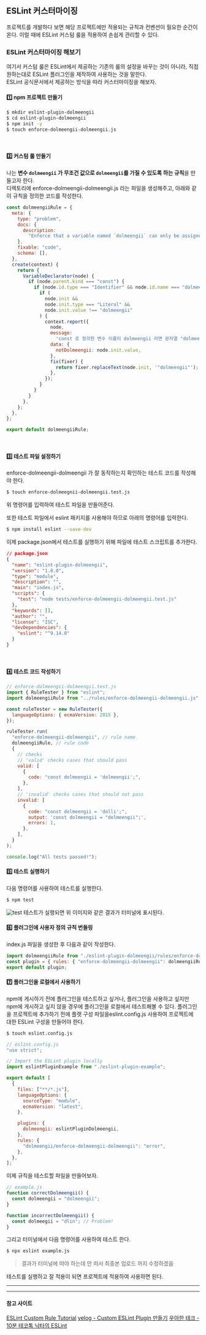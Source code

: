 ## ESLint 커스터마이징

프로젝트를 개발하다 보면 해당 프로젝트에만 적용되는 규칙과 컨벤션이 필요한 순간이 온다. 이럴 때에 ESLint 커스텀 룰을 적용하여 손쉽게 관리할 수 있다.

### ESLint 커스터마이징 해보기

여기서 커스텀 룰은 ESLint에서 제공하는 기존의 룰의 설정을 바꾸는 것이 아니라, 직접 원하는대로 ESLint 플러그인을 제작하여 사용하는 것을 말한다. <br>
ESLint 공식문서에서 제공하는 방식을 따라 커스터마이징을 해보자.

#### 1️⃣ npm 프로젝트 만들기

```bash
$ mkdir eslint-plugin-dolmeengii
$ cd eslint-plugin-dolmeengii
$ npm init -y
$ touch enforce-dolmeengii-dolmeengii.js
```

<br>

#### 2️⃣ 커스텀 룰 만들기

나는 **변수 `dolmeengii` 가 무조건 값으로 `dolmeengii`를 가질 수 있도록 하는 규칙**을 만들고자 한다.  
디렉토리에 enforce-dolmeengii-dolmeengii.js 라는 파일을 생성해주고, 아래와 같이 규칙을 정의한 코드를 작성한다.

```js
const dolmeengiiRule = {
  meta: {
    type: "problem",
    docs: {
      description:
        "Enforce that a variable named `dolmeengii` can only be assigned a value of 'dolmeegii'.",
    },
    fixable: "code",
    schema: [],
  },
  create(context) {
    return {
      VariableDeclarator(node) {
        if (node.parent.kind === "const") {
          if (node.id.type === "Identifier" && node.id.name === "dolmeengii") {
            if (
              node.init &&
              node.init.type === "Literal" &&
              node.init.value !== "dolmeengii"
            ) {
              context.report({
                node,
                message:
                  'const 로 정의한 변수 이름이 dolmeengii 라면 문자열 "dolmeengii" 이외에는 값을 사용할 수 없다.',
                data: {
                  notDolmeengii: node.init.value,
                },
                fix(fixer) {
                  return fixer.replaceText(node.init, '"dolmeengii"');
                },
              });
            }
          }
        }
      },
    };
  },
};

export default dolmeengiiRule;
```

<br>

#### 3️⃣ 테스트 파일 설정하기

enforce-dolmeengii-dolmeengii 가 잘 동작하는지 확인하는 테스트 코드를 작성해야 한다.

```bash
$ touch enforce-dolmeegnii-dolmeengii.test.js
```

위 명령어를 입력하여 테스트 파일을 만들어준다.

또한 테스트 파일에서 eslint 패키지를 사용해야 하므로 아래의 명령어를 입력한다.

```bash
$ npm install eslint --save-dev
```

이제 package.json에서 테스트를 실행하기 위해 파일에 테스트 스크립트를 추가한다.

```json
// package.json
{
  "name": "eslint-plugin-dolmeengii",
  "version": "1.0.0",
  "type": "module",
  "description": "",
  "main": "index.js",
  "scripts": {
    "test": "node tests/enforce-dolmeengii-dolmeengii.test.js"
  },
  "keywords": [],
  "author": "",
  "license": "ISC",
  "devDependencies": {
    "eslint": "^9.14.0"
  }
}
```

<br>

#### 4️⃣ 테스트 코드 작성하기

```js
// enforce-dolmeengii-dolmeengii.test.js
import { RuleTester } from "eslint";
import dolmeengiiRule from "../rules/enforce-dolmeengii-dolmeengii.js";

const ruleTester = new RuleTester({
  languageOptions: { ecmaVersion: 2015 },
});

ruleTester.run(
  "enforce-dolmeengii-dolmeengii", // rule name
  dolmeengiiRule, // rule code
  {
    // checks
    // 'valid' checks cases that should pass
    valid: [
      {
        code: "const dolmeengii = 'dolmeengii';",
      },
    ],
    // 'invalid' checks cases that should not pass
    invalid: [
      {
        code: "const dolmeengii = 'dolli';",
        output: 'const dolmeengii = "dolmeengii";',
        errors: 1,
      },
    ],
  }
);

console.log("All tests passed!");
```

#### 5️⃣ 테스트 실행하기

다음 명령어를 사용하여 테스트를 실행한다.

```bash
$ npm test
```

![test](https://github.com/dolmeengii/fe-cs-study/blob/b15560576c656d63c5c84be4434ed34f2738c842/dolmeengii/ESLint%20%EC%BB%A4%EC%8A%A4%ED%84%B0%EB%A7%88%EC%9D%B4%EC%A7%95/images/testpass.png)
테스트가 실행되면 위 이미지와 같은 결과가 터미널에 표시된다.

#### 6️⃣ 플러그인에 사용자 정의 규칙 번들링

index.js 파일을 생성한 후 다음과 같이 작성한다.

```js
import dolmeengiiRule from "./eslint-plugin-dolmeengii/rules/enforce-dolmeengii-dolmeengii.js";
const plugin = { rules: { "enforce-dolmeengii-dolmeengii": dolmeengiiRule } };
export default plugin;
```

#### 7️⃣ 플러그인을 로컬에서 사용하기

npm에 게시하기 전에 플러그인을 테스트하고 싶거나, 플러그인을 사용하고 싶지만 npm에 게시하고 싶지 않을 경우에 플러그인을 로컬에서 테스트해볼 수 있다.
플러그인을 프로젝트에 추가하기 전에 플랫 구성 파일을eslint.config.js 사용하여 프로젝트에 대한 ESLint 구성을 만들어야 한다.

```bash
$ touch eslint.config.js
```

```js
// eslint.config.js
"use strict";

// Import the ESLint plugin locally
import eslintPluginExample from "./eslint-plugin-example";

export default [
  {
    files: ["**/*.js"],
    languageOptions: {
      sourceType: "module",
      ecmaVersion: "latest",
    },

    plugins: {
      dolmeengii: eslintPluginDolmeengii,
    },
    rules: {
      "dolmeengii/enforce-dolmeengii-dolmeengii": "error",
    },
  },
];
```

이제 규칙을 테스트할 파일을 만들어보자.

```js
// example.js
function correctDolmeengii() {
  const dolmeengii = "dolmeengii";
}

function incorrectDolmeengii() {
  const dolmeegii = "dlin"; // Problem!
}
```

그리고 터미널에서 다음 명령어를 사용하여 테스트 한다.

```bash
$ npx eslint example.js
```

> 결과가 터미널에 떠야 하는데 안 떠서 최종본 업로드 까지 수정하겠음

테스트를 실행하고 잘 적용이 되면 프로젝트에 적용하여 사용하면 된다.

---

---

#### 참고 사이트

[ESLint Custom Rule Tutorial](https://eslint.org/docs/latest/extend/custom-rule-tutorial)
[velog - Custom ESLint Plugin 만들기](https://velog.io/@jyooj08/Custom-ESLint-Plugin-%EB%A7%8C%EB%93%A4%EA%B8%B0-01qkk3wp)
[우아한 테크 - 10분 테코톡 낙타의 ESLint](https://www.youtube.com/watch?v=Be9q0k5BJ_s&t=151s)
